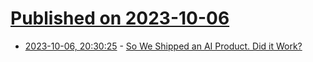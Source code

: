 # [Published on 2023-10-06](index.md)

* [2023-10-06, 20:30:25](https://lobste.rs/s/gvpdjx/so_we_shipped_ai_product_did_it_work) - [So We Shipped an AI Product. Did it Work?](https://www.honeycomb.io/blog/we-shipped-ai-product)
